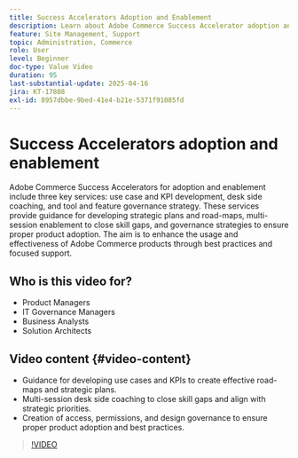 ```yaml
---
title: Success Accelerators Adoption and Enablement
description: Learn about Adobe Commerce Success Accelerator adoption and enablement for strategic development, skill enhancement, and governance.
feature: Site Management, Support
topic: Administration, Commerce
role: User
level: Beginner
doc-type: Value Video
duration: 95
last-substantial-update: 2025-04-16
jira: KT-17808
exl-id: 8957dbbe-9bed-41e4-b21e-5371f91085fd
---
```

# Success Accelerators adoption and enablement

Adobe Commerce Success Accelerators for adoption and enablement include three key services: use case and KPI development, desk side coaching, and tool and feature governance strategy. These services provide guidance for developing strategic plans and road-maps, multi-session enablement to close skill gaps, and governance strategies to ensure proper product adoption. The aim is to enhance the usage and effectiveness of Adobe Commerce products through best practices and focused support.

## Who is this video for?

* Product Managers
* IT Governance Managers
* Business Analysts
* Solution Architects

## Video content {#video-content}

* Guidance for developing use cases and KPIs to create effective road-maps and strategic plans.
* Multi-session desk side coaching to close skill gaps and align with strategic priorities.
* Creation of access, permissions, and design governance to ensure proper product adoption and best practices.

>[!VIDEO](https://video.tv.adobe.com/v/3457657/?learn=on&enablevpops)
